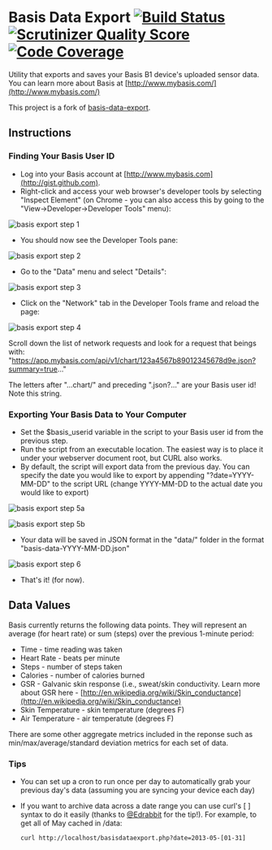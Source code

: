 # Basis Data Export [![Build Status](https://travis-ci.org/troussos/basis-data-export.png?branch=master)](https://travis-ci.org/troussos/basis-data-export)  [![Scrutinizer Quality Score](https://scrutinizer-ci.com/g/troussos/basis-data-export/badges/quality-score.png?s=adc3d0323901897db37db9fbf03b63785a19182d)](https://scrutinizer-ci.com/g/troussos/basis-data-export/)   [![Code Coverage](https://scrutinizer-ci.com/g/troussos/basis-data-export/badges/coverage.png?s=f7bb9b66148f6a2f26479e4a5850515ce24425ec)](https://scrutinizer-ci.com/g/troussos/basis-data-export/)

Utility that exports and saves your Basis B1 device's uploaded sensor data.
You can learn more about Basis at [http://www.mybasis.com/](http://www.mybasis.com/)

This project is a fork of [basis-data-export](https://github.com/btroia/basis-data-export).

## Instructions

### Finding Your Basis User ID
- Log into your Basis account at [http://www.mybasis.com](http://gist.github.com).
- Right-click and access your web browser's developer tools by selecting "Inspect Element" (on Chrome - you can also access this by going to the "View->Developer->Developer Tools" menu):

![basis export step 1](http://www.quantifiedbob.com/2013/basis-screenshots/export1.png)

- You should now see the Developer Tools pane:

![basis export step 2](http://www.quantifiedbob.com/2013/basis-screenshots/export2.png)

- Go to the "Data" menu and select "Details":

![basis export step 3](http://www.quantifiedbob.com/2013/basis-screenshots/export3.png)

- Click on the "Network" tab in the Developer Tools frame and reload the page:

![basis export step 4](http://www.quantifiedbob.com/2013/basis-screenshots/export4.png)

Scroll down the list of network requests and look for a request that beings with:
"https://app.mybasis.com/api/v1/chart/123a4567b89012345678d9e.json?summary=true..."

The letters after "...chart/" and preceding ".json?..." are your Basis user id! Note this string.

### Exporting Your Basis Data to Your Computer

- Set the $basis_userid variable in the script to your Basis user id from the previous step.
- Run the script from an executable location. The easiest way is to place it under your webserver document root, but CURL also works.
- By default, the script will export data from the previous day. You can specify the date you would like to export by appending "?date=YYYY-MM-DD" to the script URL (change YYYY-MM-DD to the actual date you would like to export)

![basis export step 5a](http://www.quantifiedbob.com/2013/basis-screenshots/export5a.png)

![basis export step 5b](http://www.quantifiedbob.com/2013/basis-screenshots/export5b.png)

- Your data will be saved in JSON format in the "data/" folder in the format "basis-data-YYYY-MM-DD.json"

![basis export step 6](http://www.quantifiedbob.com/2013/basis-screenshots/export6.png)

- That's it! (for now).

## Data Values

Basis currently returns the following data points. They will represent an average (for heart rate) or sum (steps) over the previous 1-minute period:

- Time - time reading was taken
- Heart Rate - beats per minute
- Steps - number of steps taken
- Calories - number of calories burned
- GSR - Galvanic skin response (i.e., sweat/skin conductivity. Learn more about GSR here - [http://en.wikipedia.org/wiki/Skin_conductance](http://en.wikipedia.org/wiki/Skin_conductance)
- Skin Temperature - skin temperature (degrees F)
- Air Temperature - air temperatute (degrees F)

There are some other aggregate metrics included in the reponse such as min/max/average/standard deviation metrics for each set of data.

### Tips
- You can set up a cron to run once per day to automatically grab your previous day's data (assuming you are syncing your device each day)
- If you want to archive data across a date range you can use curl's [ ] syntax to do it easily (thanks to [@Edrabbit](http://twitter.com/edrabbit) for the tip!). For example, to get all of May cached in /data:

  `curl http://localhost/basisdataexport.php?date=2013-05-[01-31]`
